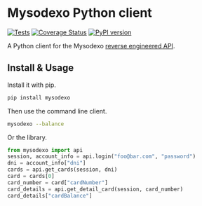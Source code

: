 # Mysodexo Python client

[![Tests](https://github.com/AndreMiras/mysodexo/workflows/Tests/badge.svg)](https://github.com/AndreMiras/mysodexo/actions/workflows/tests.yml)
[![Coverage Status](https://coveralls.io/repos/github/AndreMiras/mysodexo/badge.svg?branch=main)](https://coveralls.io/github/AndreMiras/mysodexo?branch=main)
[![PyPI version](https://badge.fury.io/py/mysodexo.svg)](https://badge.fury.io/py/mysodexo)

A Python client for the Mysodexo [reverse engineered API](https://github.com/AndreMiras/mysodexo/blob/main/docs/ReverseEngineering.md).


## Install & Usage
Install it with pip.
```sh
pip install mysodexo
```
Then use the command line client.
```sh
mysodexo --balance
```
Or the library.
```python
from mysodexo import api
session, account_info = api.login("foo@bar.com", "password")
dni = account_info["dni"]
cards = api.get_cards(session, dni)
card = cards[0]
card_number = card["cardNumber"]
card_details = api.get_detail_card(session, card_number)
card_details["cardBalance"]
```
